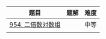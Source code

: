 | 题目                                                         | 题解 | 难度 |
| ------------------------------------------------------------ | ---- | ---- |
| [954. 二倍数对数组](https://leetcode-cn.com/problems/array-of-doubled-pairs/) |      | 中等 |
|                                                              |      |      |

